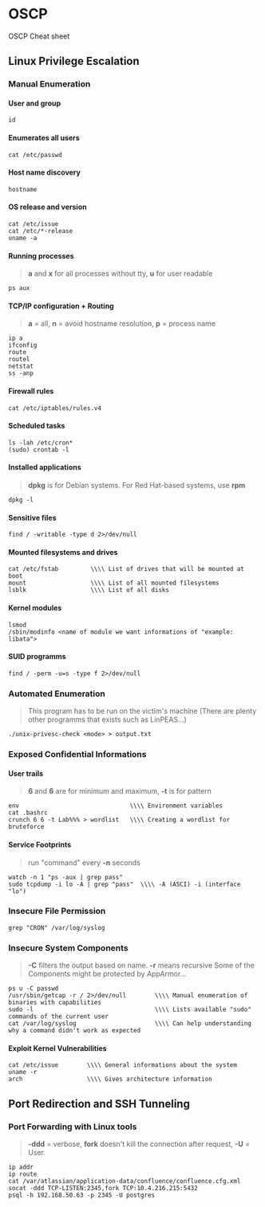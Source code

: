 # OSCP
OSCP Cheat sheet

## Linux Privilege Escalation
### Manual Enumeration
#### User and group
```
id
```
#### Enumerates all users
```
cat /etc/passwd
```
#### Host name discovery
```
hostname
```
#### OS release and version
```
cat /etc/issue    
cat /etc/*-release
uname -a
```
#### Running processes
> **a** and **x** for all processes without tty, **u** for user readable
```
ps aux    
```
#### TCP/IP configuration + Routing
> **a** = all, **n** = avoid hostname resolution, **p** = process name
```
ip a
ifconfig
route
routel
netstat
ss -anp
```
#### Firewall rules
```
cat /etc/iptables/rules.v4
```
#### Scheduled tasks
```
ls -lah /etc/cron*
(sudo) crontab -l
```
#### Installed applications
> **dpkg** is for Debian systems. For Red Hat-based systems, use **rpm**
```
dpkg -l
```
#### Sensitive files
```
find / -writable -type d 2>/dev/null
```
#### Mounted filesystems and drives
```
cat /etc/fstab         \\\\ List of drives that will be mounted at boot
mount                  \\\\ List of all mounted filesystems
lsblk                  \\\\ List of all disks
```
#### Kernel modules
```
lsmod
/sbin/modinfo <name of module we want informations of "example: libata">
```
#### SUID programms
```
find / -perm -u=s -type f 2>/dev/null
```
### Automated Enumeration
>  This program has to be run on the victim's machine (There are plenty other programms that exists such as LinPEAS...)
```
./unix-privesc-check <mode> > output.txt
```
### Exposed Confidential Informations
#### User trails
> **6** and **6** are for minimum and maximum, **-t** is for pattern
```
env                               \\\\ Environment variables
cat .bashrc
crunch 6 6 -t Lab%%% > wordlist   \\\\ Creating a wordlist for bruteforce
```
#### Service Footprints
> run "command" every **-n** seconds
```
watch -n 1 "ps -aux | grep pass"
sudo tcpdump -i lo -A | grep "pass"  \\\\ -A (ASCI) -i (interface "lo")
```
### Insecure File Permission
```
grep "CRON" /var/log/syslog
```
### Insecure System Components
> **-C** filters the output based on name. **-r** means recursive
> Some of the Components might be protected by AppArmor...
```
ps u -C passwd
/usr/sbin/getcap -r / 2>/dev/null        \\\\ Manual enumeration of binaries with capabilities
sudo -l                                  \\\\ Lists available "sudo" commands of the current user
cat /var/log/syslog                      \\\\ Can help understanding why a command didn't work as expected
```
#### Exploit Kernel Vulnerabilities
```
cat /etc/issue        \\\\ General informations about the system
uname -r
arch                  \\\\ Gives architecture information
```

## Port Redirection and SSH Tunneling
### Port Forwarding with Linux tools
> **-ddd** = verbose, **fork** doesn't kill the connection after request, **-U** = User.
```
ip addr
ip route
cat /var/atlassian/application-data/confluence/confluence.cfg.xml
socat -ddd TCP-LISTEN:2345,fork TCP:10.4.216.215:5432
psql -h 192.168.50.63 -p 2345 -U postgres
```
